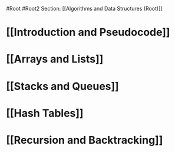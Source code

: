 #Root #Root2 Section: [[Algorithms and Data Structures (Root)]]
# [[Introduction and Pseudocode]]
# [[Arrays and Lists]]
# [[Stacks and Queues]]
# [[Hash Tables]]
# [[Recursion and Backtracking]]

